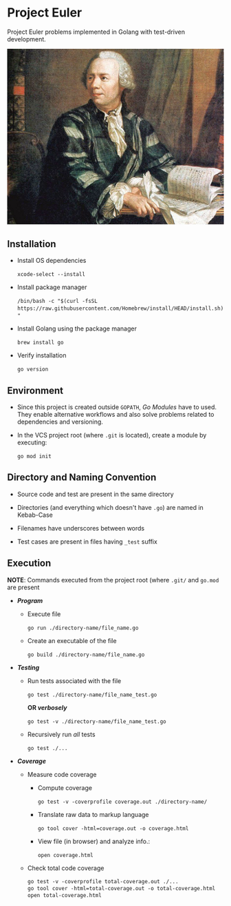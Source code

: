 # Project Euler

Project Euler problems implemented in Golang with test-driven development.

<p align="center">
  <img src="project-euler.jpg" />
</p>

## Installation

+ Install OS dependencies

  `xcode-select --install`

+ Install package manager

  `/bin/bash -c "$(curl -fsSL https://raw.githubusercontent.com/Homebrew/install/HEAD/install.sh)"`

+ Install Golang using the package manager

  `brew install go`

+ Verify installation

  `go version`

## Environment

+ Since this project is created outside `GOPATH`, *Go Modules* have to used. They enable alternative workflows and also solve problems related to dependencies and versioning.

+ In the VCS project root (where `.git` is located), create a module by executing:

  `go mod init`

## Directory and Naming Convention

+ Source code and test are present in the same directory

+ Directories (and everything which doesn't have `.go`) are named in Kebab-Case

+ Filenames have underscores between words

+ Test cases are present in files having `_test` suffix

## Execution

**NOTE**: Commands executed from the project root (where `.git/` and `go.mod` are present

+ ***Program***

  + Execute file

    `go run ./directory-name/file_name.go`

  + Create an executable of the file

    `go build ./directory-name/file_name.go`

+ ***Testing***

  + Run tests associated with the file

    `go test ./directory-name/file_name_test.go`

    **OR *verbosely***

    `go test -v ./directory-name/file_name_test.go`

  + Recursively run *all* tests

    `go test ./...`

+ ***Coverage***

  + Measure code coverage

    + Compute coverage

      `go test -v -coverprofile coverage.out ./directory-name/`

    + Translate raw data to markup language

      `go tool cover -html=coverage.out -o coverage.html`

    + View file (in browser) and analyze info.:

      `open coverage.html`

  + Check total code coverage

    ```
    go test -v -coverprofile total-coverage.out ./...
    go tool cover -html=total-coverage.out -o total-coverage.html
    open total-coverage.html
    ```
